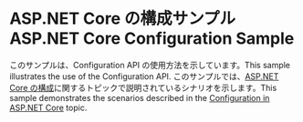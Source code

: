 # <a name="aspnet-core-configuration-sample"></a><span data-ttu-id="30b8d-101">ASP.NET Core の構成サンプル</span><span class="sxs-lookup"><span data-stu-id="30b8d-101">ASP.NET Core Configuration Sample</span></span>

<span data-ttu-id="30b8d-102">このサンプルは、Configuration API の使用方法を示しています。</span><span class="sxs-lookup"><span data-stu-id="30b8d-102">This sample illustrates the use of the Configuration API.</span></span> <span data-ttu-id="30b8d-103">このサンプルでは、[ASP.NET Core の構成](https://docs.microsoft.com/aspnet/core/fundamentals/configuration)に関するトピックで説明されているシナリオを示します。</span><span class="sxs-lookup"><span data-stu-id="30b8d-103">This sample demonstrates the scenarios described in the [Configuration in ASP.NET Core](https://docs.microsoft.com/aspnet/core/fundamentals/configuration) topic.</span></span>
